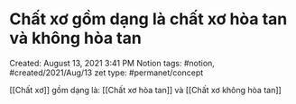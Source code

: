# Chất xơ gồm dạng là chất xơ hòa tan và không hòa tan

Created: August 13, 2021 3:41 PM
Notion tags: #notion, #created/2021/Aug/13
zet type: #permanet/concept

[[Chất xơ]] gồm dạng là: [[Chất xơ hòa tan]] và [[Chất xơ không hòa tan]]